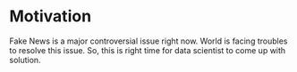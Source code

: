 # Motivation
Fake News is a major controversial issue right now. World is facing troubles to resolve this issue. So, this is right time for data scientist to come up with solution.
